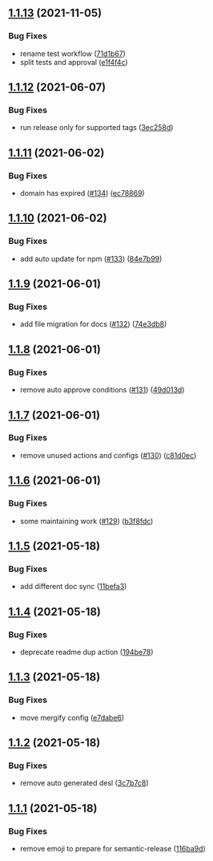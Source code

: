 ## [1.1.13](https://github.com/tianhaoz95/fastlane-plugin-flutter_version/compare/v1.1.12...v1.1.13) (2021-11-05)


### Bug Fixes

* rename test workflow ([71d1b67](https://github.com/tianhaoz95/fastlane-plugin-flutter_version/commit/71d1b671727db4d209a1634c76534bd97aff1a6a))
* split tests and approval ([e1f4f4c](https://github.com/tianhaoz95/fastlane-plugin-flutter_version/commit/e1f4f4c6c2251afe6d2802c0f1f2ce65bb67421e))

## [1.1.12](https://github.com/tianhaoz95/fastlane-plugin-flutter_version/compare/v1.1.11...v1.1.12) (2021-06-07)


### Bug Fixes

* run release only for supported tags ([3ec258d](https://github.com/tianhaoz95/fastlane-plugin-flutter_version/commit/3ec258d072c7c5ffae003ec4fd8ad76b374dc0d7))

## [1.1.11](https://github.com/tianhaoz95/fastlane-plugin-flutter_version/compare/v1.1.10...v1.1.11) (2021-06-02)


### Bug Fixes

* domain has expired ([#134](https://github.com/tianhaoz95/fastlane-plugin-flutter_version/issues/134)) ([ec78869](https://github.com/tianhaoz95/fastlane-plugin-flutter_version/commit/ec78869f219436463f3752a4005fdd8435d886f7))

## [1.1.10](https://github.com/tianhaoz95/fastlane-plugin-flutter_version/compare/v1.1.9...v1.1.10) (2021-06-02)


### Bug Fixes

* add auto update for npm ([#133](https://github.com/tianhaoz95/fastlane-plugin-flutter_version/issues/133)) ([84e7b99](https://github.com/tianhaoz95/fastlane-plugin-flutter_version/commit/84e7b99f27ea6af01312996f21609cbb9da6c7bf))

## [1.1.9](https://github.com/tianhaoz95/fastlane-plugin-flutter_version/compare/v1.1.8...v1.1.9) (2021-06-01)


### Bug Fixes

* add file migration for docs ([#132](https://github.com/tianhaoz95/fastlane-plugin-flutter_version/issues/132)) ([74e3db8](https://github.com/tianhaoz95/fastlane-plugin-flutter_version/commit/74e3db8338e2e1459c27f78ccaf03b3300c89c45))

## [1.1.8](https://github.com/tianhaoz95/fastlane-plugin-flutter_version/compare/v1.1.7...v1.1.8) (2021-06-01)


### Bug Fixes

* remove auto approve conditions ([#131](https://github.com/tianhaoz95/fastlane-plugin-flutter_version/issues/131)) ([49d013d](https://github.com/tianhaoz95/fastlane-plugin-flutter_version/commit/49d013df08dda3c0e74e956d6dc6040d07205c3c))

## [1.1.7](https://github.com/tianhaoz95/fastlane-plugin-flutter_version/compare/v1.1.6...v1.1.7) (2021-06-01)


### Bug Fixes

* remove unused actions and configs ([#130](https://github.com/tianhaoz95/fastlane-plugin-flutter_version/issues/130)) ([c81d0ec](https://github.com/tianhaoz95/fastlane-plugin-flutter_version/commit/c81d0ec10b35df70ba4a653c574060df3b684724))

## [1.1.6](https://github.com/tianhaoz95/fastlane-plugin-flutter_version/compare/v1.1.5...v1.1.6) (2021-06-01)


### Bug Fixes

* some maintaining work ([#129](https://github.com/tianhaoz95/fastlane-plugin-flutter_version/issues/129)) ([b3f8fdc](https://github.com/tianhaoz95/fastlane-plugin-flutter_version/commit/b3f8fdcb0d7569b5d6526d4e9fde74ebcd997925))

## [1.1.5](https://github.com/tianhaoz95/fastlane-plugin-flutter_version/compare/v1.1.4...v1.1.5) (2021-05-18)


### Bug Fixes

* add different doc sync ([11befa3](https://github.com/tianhaoz95/fastlane-plugin-flutter_version/commit/11befa303f0acd758394bb090172ae0a09779b23))

## [1.1.4](https://github.com/tianhaoz95/fastlane-plugin-flutter_version/compare/v1.1.3...v1.1.4) (2021-05-18)


### Bug Fixes

* deprecate readme dup action ([194be78](https://github.com/tianhaoz95/fastlane-plugin-flutter_version/commit/194be78f4866dc2d8446a063f8cc4c462261ef2f))

## [1.1.3](https://github.com/tianhaoz95/fastlane-plugin-flutter_version/compare/v1.1.2...v1.1.3) (2021-05-18)


### Bug Fixes

* move mergify config ([e7dabe6](https://github.com/tianhaoz95/fastlane-plugin-flutter_version/commit/e7dabe647644e054609456f859afb311bd8694e0))

## [1.1.2](https://github.com/tianhaoz95/fastlane-plugin-flutter_version/compare/v1.1.1...v1.1.2) (2021-05-18)


### Bug Fixes

* remove auto generated desl ([3c7b7c8](https://github.com/tianhaoz95/fastlane-plugin-flutter_version/commit/3c7b7c86935418e2c6c91e00d995abca0797a20b))

## [1.1.1](https://github.com/tianhaoz95/fastlane-plugin-flutter_version/compare/v1.1.0...v1.1.1) (2021-05-18)


### Bug Fixes

* remove emoji to prepare for semantic-release ([116ba9d](https://github.com/tianhaoz95/fastlane-plugin-flutter_version/commit/116ba9d89e9c24f8c5eb160e971c02efb7382f4b))

